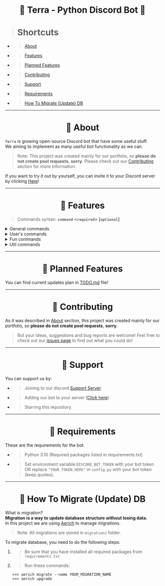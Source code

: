 <h1 align="center">💎 Terra - Python Discord Bot 💎</h1>

> # **Shortcuts**
- > [About](#-about)
- > [Features](#-features)
- > [Planned Features](#-planned-features)
- > [Contributing](#-contributing)
- > [Support](#-support)
- > [Requirements](#-requirements)
- > [How To Migrate (Update) DB](#-how-to-migrate-update-db)

---
<h1 align="center"><b>👋 About</b></h1>

`Terra` is growing open-source Discord bot that have some useful stuff.</br>
We aiming to implement as many useful bot functionality as we can.

> Note: This project was created mainly for our portfolio, so **please do not create pool requests**, **sorry**. Please check out our [Contributing](#-contributing) section for more information.

If you want to try it out by yourself, you can invite it to your Discord server by clicking [Here](https://discordapp.com/oauth2/authorize?client_id=769398326532898856&permissions=8&scope=bot)!

---
<h1 align="center"><b>🌟 Features</b></h1>

> Commands syntax: **`command`** **&lt;`required`&gt;** **[`optional`]**

<details>
    <summary>General commands</summary>

    help - Shows help message. If command name is specified, shows help message for that command.
        Syntax: help [Command Name]
</details>

<details>
    <summary>User's commands</summary>

    profile - Shows user's profile.
        Syntax: profile [Server Member]
</details>

<details>
    <summary>Fun commands</summary>

    8ball - Ask the magic 8 ball a question.
        Syntax: 8ball <Question>
        Aliases: 8b, magic8ball, magic8b

    coinflip - Flip a coin and guess which side (heads or tails) it will land on.
        Syntax: coinflip <Coin Side>
</details>

<details>
    <summary>Util commands</summary>

    first-message - Shows first message in channel.
        Syntax: first-message
        Aliases: firstmsg, fmsg
</details>

---
<h1 align="center"><b>📅 Planned Features</b></h1>

You can find current updates plan in [TODO.md](https://github.com/TerraFaster/Terra/blob/master/TODO.md) file!

---
<h1 align="center"><b>🤝 Contributing</b></h1>

As it was described in [About](#-about) section, this project was created mainly for our portfolio, so **please do not create pool requests**, **sorry**.

> But your ideas, suggestions and bug reports are welcome! Feel free to check out our [issues page](https://github.com/TerraFaster/Terra/issues) to find out what you could do!

---
<h1 align="center"><b>💖 Support</b></h1>

You can support us by:
- > Joining to our discord [Support Server](https://discord.gg/tbUe7Hg7Ep).
- > Adding our bot to your server ([Click here](https://discordapp.com/oauth2/authorize?client_id=769398326532898856&permissions=8&scope=bot)).
- > Starring this repository.

---
<h1 align="center"><b>📜 Requirements</b></h1>

These are the requirements for the bot.

- > Python 3.10 (Required packages listed in requirements.txt)
- > Set environment variable `DISCORD_BOT_TOKEN` with your bot token OR replace `"YOUR_TOKEN_HERE"` in `config.py` with your bot token (keep quotes).

---
<h1 align="center"><b>🧾 How To Migrate (Update) DB</b></h1>

What is migration?</br>
**Migration is a way to update database structure without losing data.**</br>
In this project we are using [Aerich](https://github.com/tortoise/aerich) to manage migrations.

> Note: All migrations are stored in `migrations` folder.

To migrate database, you need to do the following steps:
1. > Be sure that you have installed all required packages from `requirements.txt`
2. > Run these commands:
    ```
    >>> aerich migrate --name YOUR_MIGRATION_NAME
    >>> aerich upgrade
    ```
